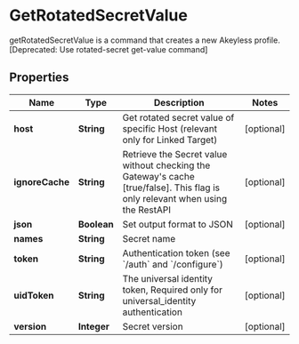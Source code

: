 

# GetRotatedSecretValue

getRotatedSecretValue is a command that creates a new Akeyless profile. [Deprecated: Use rotated-secret get-value command]

## Properties

Name | Type | Description | Notes
------------ | ------------- | ------------- | -------------
**host** | **String** | Get rotated secret value of specific Host (relevant only for Linked Target) |  [optional]
**ignoreCache** | **String** | Retrieve the Secret value without checking the Gateway&#39;s cache [true/false]. This flag is only relevant when using the RestAPI |  [optional]
**json** | **Boolean** | Set output format to JSON |  [optional]
**names** | **String** | Secret name | 
**token** | **String** | Authentication token (see &#x60;/auth&#x60; and &#x60;/configure&#x60;) |  [optional]
**uidToken** | **String** | The universal identity token, Required only for universal_identity authentication |  [optional]
**version** | **Integer** | Secret version |  [optional]



